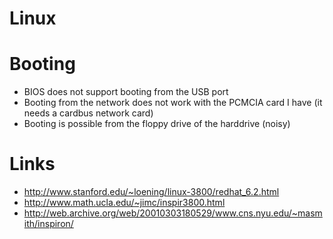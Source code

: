 # Linux


# Booting


* BIOS does not support booting from the USB port
* Booting from the network does not work with the PCMCIA card I have (it needs a cardbus network card)
* Booting is possible from the floppy drive of the harddrive (noisy)

# Links


* <http://www.stanford.edu/~loening/linux-3800/redhat_6.2.html>  
* <http://www.math.ucla.edu/~jimc/inspir3800.html>  
* <http://web.archive.org/web/20010303180529/www.cns.nyu.edu/~masmith/inspiron/>  
